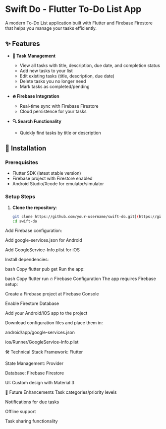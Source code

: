 # Swift Do - Flutter To-Do List App  

A modern To-Do List application built with Flutter and Firebase Firestore that helps you manage your tasks efficiently.  

## ✨ Features  

- **📝 Task Management**  
  - View all tasks with title, description, due date, and completion status  
  - Add new tasks to your list  
  - Edit existing tasks (title, description, due date)  
  - Delete tasks you no longer need  
  - Mark tasks as completed/pending  

- **🔥 Firebase Integration**  
  - Real-time sync with Firebase Firestore  
  - Cloud persistence for your tasks  

- **🔍 Search Functionality**  
  - Quickly find tasks by title or description  


## 🚀 Installation  

### Prerequisites  
- Flutter SDK (latest stable version)  
- Firebase project with Firestore enabled  
- Android Studio/Xcode for emulator/simulator  

### Setup Steps  
1. **Clone the repository**:  
   ```bash
   git clone https://github.com/your-username/swift-do.git](https://github.com/Shereena2000/Swift_do.git
   cd swift-do
Add Firebase configuration:

Add google-services.json for Android

Add GoogleService-Info.plist for iOS

Install dependencies:

bash
Copy
flutter pub get
Run the app:

bash
Copy
flutter run
🔥 Firebase Configuration
The app requires Firebase setup:

Create a Firebase project at Firebase Console

Enable Firestore Database

Add your Android/iOS app to the project

Download configuration files and place them in:

android/app/google-services.json

ios/Runner/GoogleService-Info.plist

🛠 Technical Stack
Framework: Flutter

State Management: Provider

Database: Firebase Firestore

UI: Custom design with Material 3

📅 Future Enhancements
Task categories/priority levels

Notifications for due tasks

Offline support

Task sharing functionality

